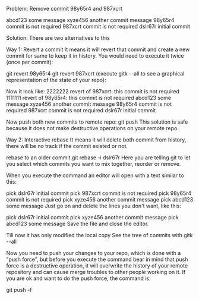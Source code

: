 Problem: Remove commit 98y65r4 and 987xcrt

abcd123    some message
xyze456    another commit message
98y65r4    commit is not required
987xcrt    commit is not required
dslr67r    initial commit


Solution: There are two alternatives to this

Way 1: Revert a commit
It means it will revert that commit and create a new commit for same to keep it in history. 
You would need to execute it twice (once per commit):

git revert 98y65r4
git revert 987xcrt
(execute gitk --all to see a graphical representation of the state of your repo):

Now it look like:
2222222    revert of 987xcrt: this commit is not required
1111111    revert of 98y65r4: this commit is not required
abcd123    some message
xyze456    another commit message
98y65r4    commit is not required
987xcrt    commit is not required
dslr67r    initial commit

Now push both new commits to remote repo:
git push
This solution is safe because it does not make destructive operations on your remote repo.

Way 2: Interactive rebase
It means it will delete both commit from history, there will be no track if the commit existed or not.

rebase to an older commit
git rebase -i dslr67r
Here you are telling git to let you select which commits you want to mix together, reorder or remove.

When you execute the command an editor will open with a text similar to this:

pick    dslr67r    initial commit
pick    987xcrt    commit is not required
pick    98y65r4    commit is not required
pick    xyze456    another commit message
pick    abcd123    some message
Just go on and delete the lines you don't want, like this:

pick    dslr67r    initial commit
pick    xyze456    another commit message
pick    abcd123    some message
Save the file and close the editor.

Till now it has only modified the local copy 
See the tree of commits with gitk --all

Now you need to push your changes to your repo, which is done with a "push force", but before you execute the command bear in mind that push force is a destructive operation, it will overwrite the history of your remote repository and can cause merge troubles to other people working on it. If you are ok and want to do the push force, the command is:

git push -f